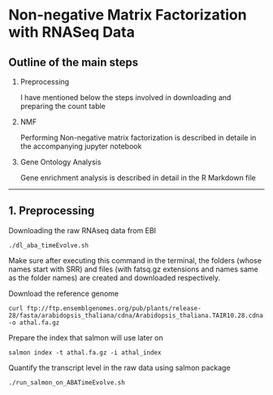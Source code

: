 # Non-negative Matrix Factorization with RNASeq Data

## Outline of the main steps

1. Preprocessing
   
   I have mentioned below the steps involved in downloading and preparing the count table
2. NMF
   
   Performing Non-negative matrix factorization is described in detaile in the accompanying jupyter notebook
3. Gene Ontology Analysis

  	Gene enrichment analysis is described in detail in the R Markdown file 

---

## 1. Preprocessing


Downloading the raw RNAseq data from EBI

```
./dl_aba_timeEvolve.sh

```


Make sure after executing this command in the terminal, the folders (whose names start with SRR) and files (with fatsq.gz extensions and names same as the folder names) are created and downloaded respectively.


Download the reference genome

```
curl ftp://ftp.ensemblgenomes.org/pub/plants/release-28/fasta/arabidopsis_thaliana/cdna/Arabidopsis_thaliana.TAIR10.28.cdna.all.fa.gz -o athal.fa.gz
```

Prepare the index that salmon will use later on

```
salmon index -t athal.fa.gz -i athal_index
```

Quantify the transcript level in the raw data using salmon package

```
./run_salmon_on_ABATimeEvolve.sh
```
